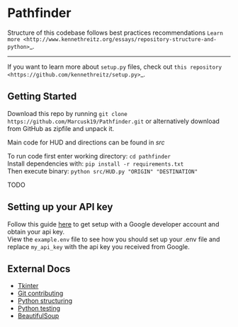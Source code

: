 Pathfinder
========================

Structure of this codebase follows best practices recommendations
`Learn more <http://www.kennethreitz.org/essays/repository-structure-and-python>`_.

---------------

If you want to learn more about ``setup.py`` files, check out `this repository <https://github.com/kennethreitz/setup.py>`_.

## Getting Started ##

Download this repo by running `git clone https://github.com/Marcusk19/Pathfinder.git`
or alternatively download from GitHub as zipfile and unpack it.

Main code for HUD and directions can be found in *src* 

To run code first enter working directory:
`cd pathfinder` <br />
Install dependencies with:
`pip install -r requirements.txt` <br />
Then execute binary:
`python src/HUD.py "ORIGIN" "DESTINATION"` <br />

TODO

## Setting up your API key ##
Follow this guide [here](https://developers.google.com/maps/documentation/directions/quickstart "Google Directions") to get setup with a Google developer account and obtain your api key.<br />
View the `example.env` file to see how you should set up your .env file and replace `my_api_key` with the api key you received from Google. <br /> 


## External Docs ##
* [Tkinter](https://docs.python.org/3/library/tkinter.html "Tkinter docs")
* [Git contributing](http://www.git-scm.com/book/en/v2/Distributed-Git-Contributing-to-a-Project#Commit-Guidelines "Using git")
* [Python structuring](https://docs.python-guide.org/writing/structure/ "How to structure python code")
* [Python testing](https://docs.python-guide.org/writing/tests/ "How to test your code")
* [BeautifulSoup](https://beautiful-soup-4.readthedocs.io/en/latest/ "BeautifulSoup Documentation")
